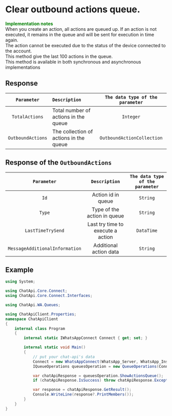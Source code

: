 ﻿# Clear outbound actions queue.
**<span style="color:green">Implementation notes</span>** <br/>
When you create an action, all actions are queued up. If an action is not executed, it remains in the queue and will be sent for execution in time again. <br/>
The action cannot be executed due to the status of the device connected to the account. <br/>
This method give the last 100 actions in the queue. <br/>
This method is available in both synchronous and asynchronous implementations

## Response
| `Parameter` | `Description`                               | `The data type of the parameter` | 
|:-----------:|:--------------------------------------------|:--------------------------------:|
|`TotalActions`    | Total number of actions in the queue   | `Integer`                        |
|`OutboundActions` | The collection of actions in the queue | `OutboundActionCollection`       |

## Response of the `OutboundActions`
| `Parameter` | `Description`                                          | `The data type of the parameter` | 
|:-----------:|:------------------------------------------------------:|:--------------------------------:|
|`Id`         | Action id in queue                                     | `String`                         |
|`Type`       | Type of the action in queue                            | `String`                         |
|`LastTimeTrySend` | Last try time to execute a action                 | `DataTime`                       |
|`MessageAdditionalInformation` | Additional action data               | `String`                         |

## Example
```csharp
using System;

using ChatApi.Core.Connect;
using ChatApi.Core.Connect.Interfaces;

using ChatApi.WA.Queues;

using ChatApiClient.Properties;
namespace ChatApiClient
{
    internal class Program
    {
        internal static IWhatsAppConnect Connect { get; set; }

        internal static void Main()
        {
            // put your chat-api's data
            Connect = new WhatsAppConnect(WhatsApp_Server, WhatsApp_Instance, WhatsApp_Token); 
            IQueueOperations queuesOperation = new QueueOperations(Connect);

            var chatApiResponse = queuesOperation.ShowActionsQueue();
            if (chatApiResponse.IsSuccess) throw chatApiResponse.Exception!;

            var response = chatApiResponse.GetResult();
            Console.WriteLine(response?.PrintMembers());
        }
    }
}
```